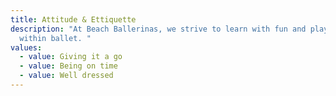 ```yaml
---
title: Attitude & Ettiquette
description: "At Beach Ballerinas, we strive to learn with fun and playfulness
  within ballet. "
values:
  - value: Giving it a go
  - value: Being on time
  - value: Well dressed
---
```

